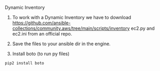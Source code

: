 Dynamic Inventory

1. To work with a Dynamic Inventory we have to download  https://github.com/ansible-collections/community.aws/tree/main/scripts/inventory ec2.py and ec2.ini from an official repo.

2. Save the files to your ansible dir in the engine.

3. Install boto (to run py files)
  ```
  pip2 install boto

  ``` 
